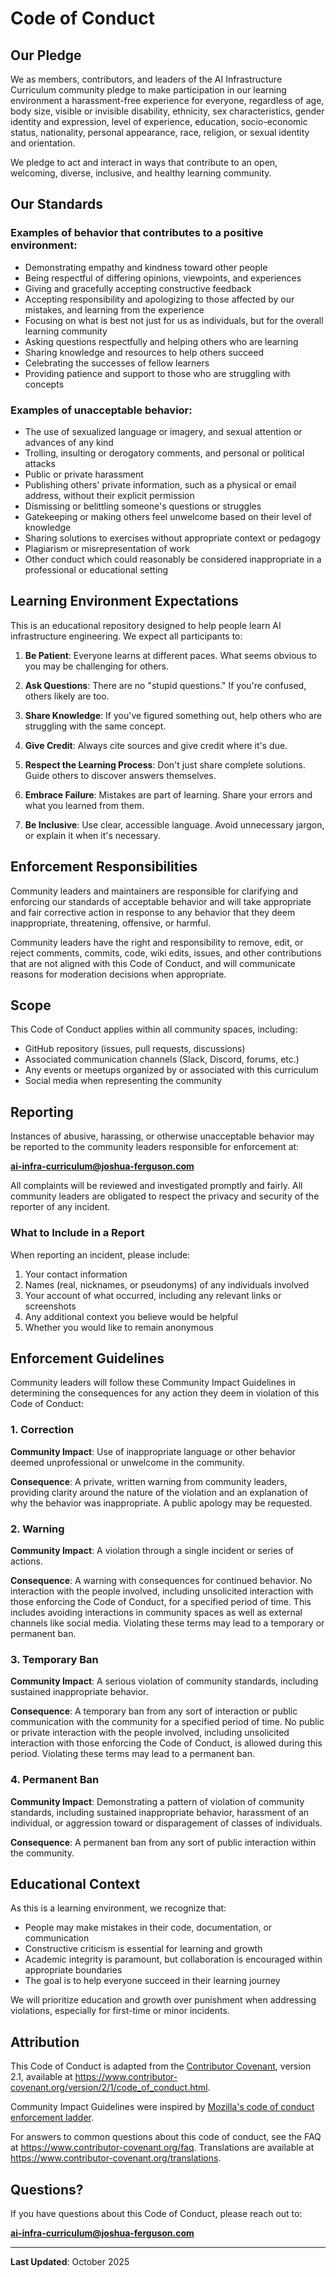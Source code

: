 # Code of Conduct

## Our Pledge

We as members, contributors, and leaders of the AI Infrastructure Curriculum community pledge to make participation in our learning environment a harassment-free experience for everyone, regardless of age, body size, visible or invisible disability, ethnicity, sex characteristics, gender identity and expression, level of experience, education, socio-economic status, nationality, personal appearance, race, religion, or sexual identity and orientation.

We pledge to act and interact in ways that contribute to an open, welcoming, diverse, inclusive, and healthy learning community.

## Our Standards

### Examples of behavior that contributes to a positive environment:

* Demonstrating empathy and kindness toward other people
* Being respectful of differing opinions, viewpoints, and experiences
* Giving and gracefully accepting constructive feedback
* Accepting responsibility and apologizing to those affected by our mistakes, and learning from the experience
* Focusing on what is best not just for us as individuals, but for the overall learning community
* Asking questions respectfully and helping others who are learning
* Sharing knowledge and resources to help others succeed
* Celebrating the successes of fellow learners
* Providing patience and support to those who are struggling with concepts

### Examples of unacceptable behavior:

* The use of sexualized language or imagery, and sexual attention or advances of any kind
* Trolling, insulting or derogatory comments, and personal or political attacks
* Public or private harassment
* Publishing others' private information, such as a physical or email address, without their explicit permission
* Dismissing or belittling someone's questions or struggles
* Gatekeeping or making others feel unwelcome based on their level of knowledge
* Sharing solutions to exercises without appropriate context or pedagogy
* Plagiarism or misrepresentation of work
* Other conduct which could reasonably be considered inappropriate in a professional or educational setting

## Learning Environment Expectations

This is an educational repository designed to help people learn AI infrastructure engineering. We expect all participants to:

1. **Be Patient**: Everyone learns at different paces. What seems obvious to you may be challenging for others.

2. **Ask Questions**: There are no "stupid questions." If you're confused, others likely are too.

3. **Share Knowledge**: If you've figured something out, help others who are struggling with the same concept.

4. **Give Credit**: Always cite sources and give credit where it's due.

5. **Respect the Learning Process**: Don't just share complete solutions. Guide others to discover answers themselves.

6. **Embrace Failure**: Mistakes are part of learning. Share your errors and what you learned from them.

7. **Be Inclusive**: Use clear, accessible language. Avoid unnecessary jargon, or explain it when it's necessary.

## Enforcement Responsibilities

Community leaders and maintainers are responsible for clarifying and enforcing our standards of acceptable behavior and will take appropriate and fair corrective action in response to any behavior that they deem inappropriate, threatening, offensive, or harmful.

Community leaders have the right and responsibility to remove, edit, or reject comments, commits, code, wiki edits, issues, and other contributions that are not aligned with this Code of Conduct, and will communicate reasons for moderation decisions when appropriate.

## Scope

This Code of Conduct applies within all community spaces, including:

* GitHub repository (issues, pull requests, discussions)
* Associated communication channels (Slack, Discord, forums, etc.)
* Any events or meetups organized by or associated with this curriculum
* Social media when representing the community

## Reporting

Instances of abusive, harassing, or otherwise unacceptable behavior may be reported to the community leaders responsible for enforcement at:

**ai-infra-curriculum@joshua-ferguson.com**

All complaints will be reviewed and investigated promptly and fairly. All community leaders are obligated to respect the privacy and security of the reporter of any incident.

### What to Include in a Report

When reporting an incident, please include:

1. Your contact information
2. Names (real, nicknames, or pseudonyms) of any individuals involved
3. Your account of what occurred, including any relevant links or screenshots
4. Any additional context you believe would be helpful
5. Whether you would like to remain anonymous

## Enforcement Guidelines

Community leaders will follow these Community Impact Guidelines in determining the consequences for any action they deem in violation of this Code of Conduct:

### 1. Correction

**Community Impact**: Use of inappropriate language or other behavior deemed unprofessional or unwelcome in the community.

**Consequence**: A private, written warning from community leaders, providing clarity around the nature of the violation and an explanation of why the behavior was inappropriate. A public apology may be requested.

### 2. Warning

**Community Impact**: A violation through a single incident or series of actions.

**Consequence**: A warning with consequences for continued behavior. No interaction with the people involved, including unsolicited interaction with those enforcing the Code of Conduct, for a specified period of time. This includes avoiding interactions in community spaces as well as external channels like social media. Violating these terms may lead to a temporary or permanent ban.

### 3. Temporary Ban

**Community Impact**: A serious violation of community standards, including sustained inappropriate behavior.

**Consequence**: A temporary ban from any sort of interaction or public communication with the community for a specified period of time. No public or private interaction with the people involved, including unsolicited interaction with those enforcing the Code of Conduct, is allowed during this period. Violating these terms may lead to a permanent ban.

### 4. Permanent Ban

**Community Impact**: Demonstrating a pattern of violation of community standards, including sustained inappropriate behavior, harassment of an individual, or aggression toward or disparagement of classes of individuals.

**Consequence**: A permanent ban from any sort of public interaction within the community.

## Educational Context

As this is a learning environment, we recognize that:

* People may make mistakes in their code, documentation, or communication
* Constructive criticism is essential for learning and growth
* Academic integrity is paramount, but collaboration is encouraged within appropriate boundaries
* The goal is to help everyone succeed in their learning journey

We will prioritize education and growth over punishment when addressing violations, especially for first-time or minor incidents.

## Attribution

This Code of Conduct is adapted from the [Contributor Covenant](https://www.contributor-covenant.org), version 2.1, available at https://www.contributor-covenant.org/version/2/1/code_of_conduct.html.

Community Impact Guidelines were inspired by [Mozilla's code of conduct enforcement ladder](https://github.com/mozilla/diversity).

For answers to common questions about this code of conduct, see the FAQ at https://www.contributor-covenant.org/faq. Translations are available at https://www.contributor-covenant.org/translations.

## Questions?

If you have questions about this Code of Conduct, please reach out to:

**ai-infra-curriculum@joshua-ferguson.com**

---

**Last Updated**: October 2025
